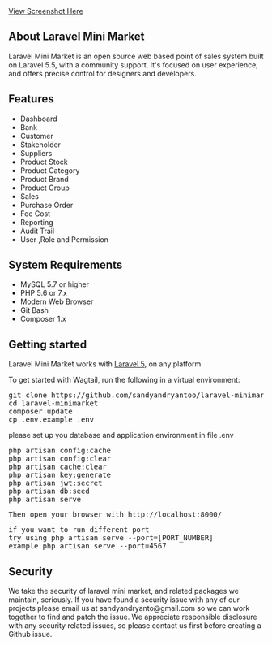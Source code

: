<a href="https://photos.app.goo.gl/DwGSHjSDf3VvcoVh6">
    View Screenshot Here
</a>

## About Laravel Mini Market
Laravel Mini Market is an open source web based point of sales system built on Laravel 5.5, with a community support. It's focused on user experience, and offers precise control for designers and developers.

## Features
<ul>
    <li>Dashboard</li>
    <li>Bank</li>
    <li>Customer</li>
    <li>Stakeholder</li>
    <li>Suppliers</li>
    <li>Product Stock</li>
    <li>Product Category</li>
    <li>Product Brand</li>
    <li>Product Group</li>
    <li>Sales</li>
    <li>Purchase Order</li>
    <li>Fee Cost</li>
    <li>Reporting</li>
    <li>Audit Trail</li>
    <li>User ,Role and Permission</li>
</ul>

## System Requirements
<ul>
    <li>MySQL 5.7 or higher</li>
    <li>PHP 5.6 or 7.x</li>
    <li>Modern Web Browser</li>
    <li>Git Bash</li>
    <li>Composer 1.x</li>
</ul>

## Getting started

<p>Laravel Mini Market works with <a href="https://laravel.com/" rel="nofollow">Laravel 5</a>, on any platform.</p>
<p>To get started with Wagtail, run the following in a virtual environment:</p>

<div class="highlight highlight-source-shell">
<pre>
git clone https://github.com/sandyandryantoo/laravel-minimarket.git
<span class="pl-c1">cd</span> laravel-minimarket
composer update
cp .env.example .env 
</pre>
<p>please set up you database and application environment in file .env</p>
<pre>
php artisan config:cache
php artisan config:clear
php artisan cache:clear
php artisan key:generate
php artisan jwt:secret
php artisan db:seed
php artisan serve
</pre>
<pre>
Then open your browser with http://localhost:8000/
</pre>
<pre>
if you want to run different port 
try using php artisan serve --port=[PORT_NUMBER] 
example php artisan serve --port=4567
</pre>
</div>

## Security
<p>
    We take the security of laravel mini market, and related packages we maintain, seriously. If you have found a security issue with any of our projects please email us at sandyandryanto@gmail.com so we can work together to find and patch the issue. We appreciate responsible disclosure with any security related issues, so please contact us first before creating a Github issue.
</p>

